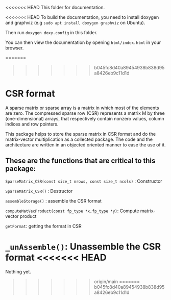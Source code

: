 <<<<<<< HEAD
This folder for documentation.

<<<<<<< HEAD
To build the documentation, you need to install doxygen and graphviz (e.g `sudo apt install doxygen graphviz` on Ubuntu).

Then run `doxygen doxy.config` in this folder.

You can then view the documentation by opening `html/index.html` in your browser.


=======
>>>>>>> b045fc8d40a89454938b838d95a8426eb9c11d1d
# CSR format

A sparse matrix or sparse array is a matrix in which most of the elements are zero. The compressed sparse row (CSR) represents a matrix M by three (one-dimensional) arrays, that respectively contain nonzero values, column indices and row pointers.

This package helps to store the sparse matrix in CSR format and do the matrix-vector multiplication as a collected package. The code and the architecture are written in an objected oriented manner to ease the use of it.

## These are the functions that are critical to this package:

`SparseMatrix_CSR(const size_t nrows, const size_t ncols)` : Constructor

`SparseMatrix_CSR()` : Destructor

`assembleStorage()` : assemble the CSR format

`computeMatVecProduct(const fp_type *x,fp_type *y)`: Compute matrix-vector product

`getFormat`: getting the format in CSR

`_unAssemble()`: Unassemble the CSR format
<<<<<<< HEAD
=======
Nothing yet.
>>>>>>> origin/main
=======
>>>>>>> b045fc8d40a89454938b838d95a8426eb9c11d1d
